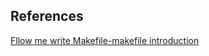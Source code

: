 ## References
[Fllow me write Makefile-makefile introduction](https://seisman.github.io/how-to-write-makefile/introduction.html)

